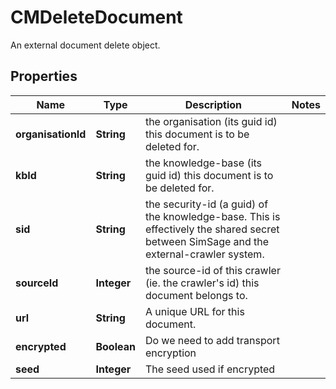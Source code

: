 

# CMDeleteDocument

An external document delete object.

## Properties

| Name | Type | Description | Notes |
|------------ | ------------- | ------------- | -------------|
|**organisationId** | **String** | the organisation (its guid id) this document is to be deleted for. |  |
|**kbId** | **String** | the knowledge-base (its guid id) this document is to be deleted for. |  |
|**sid** | **String** | the security-id (a guid) of the knowledge-base.  This is effectively the shared secret between SimSage and the external-crawler system. |  |
|**sourceId** | **Integer** | the source-id of this crawler (ie. the crawler&#39;s id) this document belongs to. |  |
|**url** | **String** | A unique URL for this document. |  |
|**encrypted** | **Boolean** | Do we need to add transport encryption |  |
|**seed** | **Integer** | The seed used if encrypted |  |



